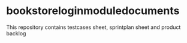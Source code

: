 # bookstoreloginmoduledocuments
This repository contains testcases sheet, sprintplan sheet and product backlog
